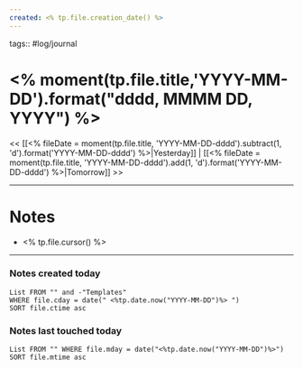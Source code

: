 ```yaml
---
created: <% tp.file.creation_date() %>
---
```

tags:: #log/journal 

# <% moment(tp.file.title,'YYYY-MM-DD').format("dddd, MMMM DD, YYYY") %>

<< [[<% fileDate = moment(tp.file.title, 'YYYY-MM-DD-dddd').subtract(1, 'd').format('YYYY-MM-DD-dddd') %>|Yesterday]] | [[<% fileDate = moment(tp.file.title, 'YYYY-MM-DD-dddd').add(1, 'd').format('YYYY-MM-DD-dddd') %>|Tomorrow]] >>

---
# Notes
- <% tp.file.cursor() %>

---
### Notes created today
```dataview
List FROM "" and -"Templates"
WHERE file.cday = date(" <%tp.date.now("YYYY-MM-DD")%> ") 
SORT file.ctime asc
```

### Notes last touched today
```dataview
List FROM "" WHERE file.mday = date("<%tp.date.now("YYYY-MM-DD")%>") SORT file.mtime asc
```